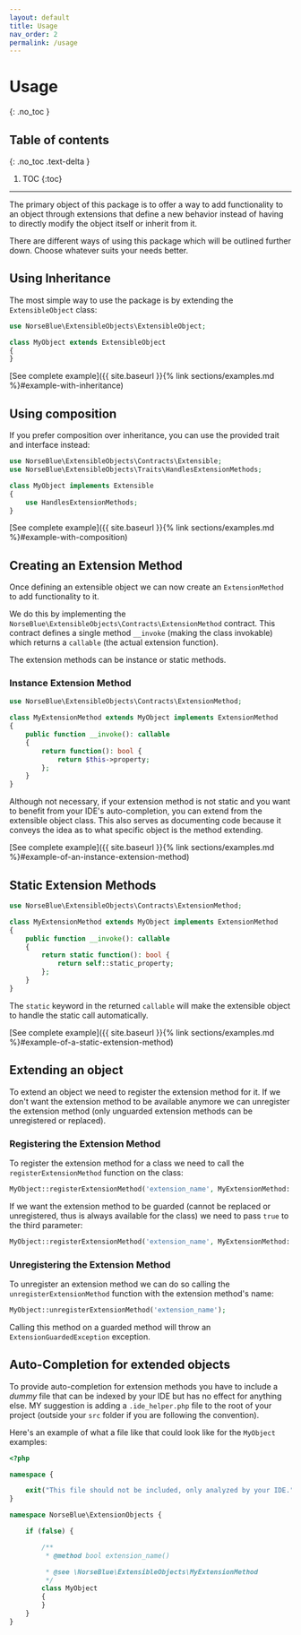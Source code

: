 ```yaml
---
layout: default
title: Usage
nav_order: 2
permalink: /usage
---
```


# Usage
{: .no_toc }

## Table of contents
{: .no_toc .text-delta }

1. TOC
{:toc}

---

The primary object of this package is to offer a way to add functionality to an object through extensions that define a new behavior instead of having to directly modify the object itself or inherit from it.

There are different ways of using this package which will be outlined further down. Choose whatever suits your needs better.

## Using Inheritance

The most simple way to use the package is by extending the `ExtensibleObject` class:

```php
use NorseBlue\ExtensibleObjects\ExtensibleObject;

class MyObject extends ExtensibleObject
{
}
```

[See complete example]({{ site.baseurl }}{% link sections/examples.md %}#example-with-inheritance)

## Using composition

If you prefer composition over inheritance, you can use the provided trait and interface instead:

```php
use NorseBlue\ExtensibleObjects\Contracts\Extensible;
use NorseBlue\ExtensibleObjects\Traits\HandlesExtensionMethods;

class MyObject implements Extensible
{
    use HandlesExtensionMethods;
}
```

[See complete example]({{ site.baseurl }}{% link sections/examples.md %}#example-with-composition)

## Creating an Extension Method

Once defining an extensible object we can now create an `ExtensionMethod` to add functionality to it.

We do this by implementing the `NorseBlue\ExtensibleObjects\Contracts\ExtensionMethod` contract. This contract defines a single method `__invoke` (making the class invokable) which returns a `callable` (the actual extension function).

The extension methods can be instance or static methods.

### Instance Extension Method 

```php
use NorseBlue\ExtensibleObjects\Contracts\ExtensionMethod;

class MyExtensionMethod extends MyObject implements ExtensionMethod
{
    public function __invoke(): callable
    {
        return function(): bool {
            return $this->property;
        };
    }
}
```

Although not necessary, if your extension method is not static and you want to benefit from your IDE's auto-completion, you can extend from the extensible object class. This also serves as documenting code because it conveys the idea as to what specific object is the method extending.

[See complete example]({{ site.baseurl }}{% link sections/examples.md %}#example-of-an-instance-extension-method)

## Static Extension Methods

```php
use NorseBlue\ExtensibleObjects\Contracts\ExtensionMethod;

class MyExtensionMethod extends MyObject implements ExtensionMethod
{
    public function __invoke(): callable
    {
        return static function(): bool {
            return self::static_property;
        };
    }
}
```

The `static` keyword in the returned `callable` will make the extensible object to handle the static call automatically.

[See complete example]({{ site.baseurl }}{% link sections/examples.md %}#example-of-a-static-extension-method)

## Extending an object

To extend an object we need to register the extension method for it. If we don't want the extension method to be available anymore we can unregister the extension method (only unguarded extension methods can be unregistered or replaced).

### Registering the Extension Method

To register the extension method for a class we need to call the `registerExtensionMethod` function on the class:

```php
MyObject::registerExtensionMethod('extension_name', MyExtensionMethod::class);
```

 If we want the extension method to be guarded (cannot be replaced or unregistered, thus is always available for the class) we need to pass `true` to the third parameter:
 
```php
MyObject::registerExtensionMethod('extension_name', MyExtensionMethod::class, true);
```  

### Unregistering the Extension Method

To unregister an extension method we can do so calling the `unregisterExtensionMethod` function with the extension method's name:

```php
MyObject::unregisterExtensionMethod('extension_name');
```

Calling this method on a guarded method will throw an `ExtensionGuardedException` exception.

## Auto-Completion for extended objects

To provide auto-completion for extension methods you have to include a _dummy_ file that can be indexed by your IDE but has no effect for anything else. MY suggestion is adding a `.ide_helper.php` file to the root of your project (outside your `src` folder if you are following the convention).

Here's an example of what a file like that could look like for the `MyObject` examples:

```php
<?php

namespace {

    exit("This file should not be included, only analyzed by your IDE.");
}

namespace NorseBlue\ExtensionObjects {

    if (false) {

        /**
         * @method bool extension_name()

         * @see \NorseBlue\ExtensibleObjects\MyExtensionMethod
         */
        class MyObject
        {
        }
    }
}

```

